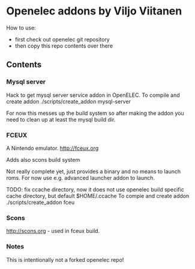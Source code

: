 # Openelec addons by Viljo Viitanen

How to use:

* first check out openelec git repository
* then copy this repo contents over there

## Contents

### Mysql server ###

Hack to get mysql server service addon in OpenELEC.
To compile and create addon
    ./scripts/create_addon mysql-server

For now this messes up the build system so after making the addon
you need to clean up at least the mysql build dir.

### FCEUX

A Nintendo emulator. http://fceux.org

Adds also scons build system

Not really complete yet, just provides a binary and no means to launch roms. For now use e.g. advanced launcher addon to launch.

TODO: fix ccache directory, now it does not use openelec build specific cache directory, but default $HOME/.ccache
To compie and create addon
    ./scripts/create_addon fceu

### Scons

http://scons.org - used in fceux build.

### Notes

This is intentionally not a forked openelec repo!
